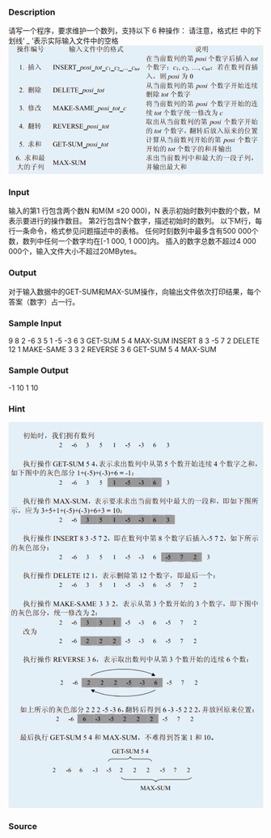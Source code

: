 
### Description
请写一个程序，要求维护一个数列，支持以下 6 种操作：
请注意，格式栏 中的下划线‘ _ ’表示实际输入文件中的空格
![](/JudgeOnline/upload/201802/111(2).png)
### Input
输入的第1 行包含两个数N 和M(M ≤20 000)，N 表示初始时数列中数的个数，M表示要进行的操作数目。
第2行包含N个数字，描述初始时的数列。
以下M行，每行一条命令，格式参见问题描述中的表格。
任何时刻数列中最多含有500 000个数，数列中任何一个数字均在[-1 000, 1 000]内。
插入的数字总数不超过4 000 000个，输入文件大小不超过20MBytes。
### Output
对于输入数据中的GET-SUM和MAX-SUM操作，向输出文件依次打印结果，每个答案（数字）占一行。
### Sample Input
9 8
2 -6 3 5 1 -5 -3 6 3
GET-SUM 5 4
MAX-SUM
INSERT 8 3 -5 7 2
DELETE 12 1
MAKE-SAME 3 3 2
REVERSE 3 6
GET-SUM 5 4
MAX-SUM
### Sample Output
-1
10
1
10
### Hint
![](/JudgeOnline/upload/201802/22(1).png)
### Source
